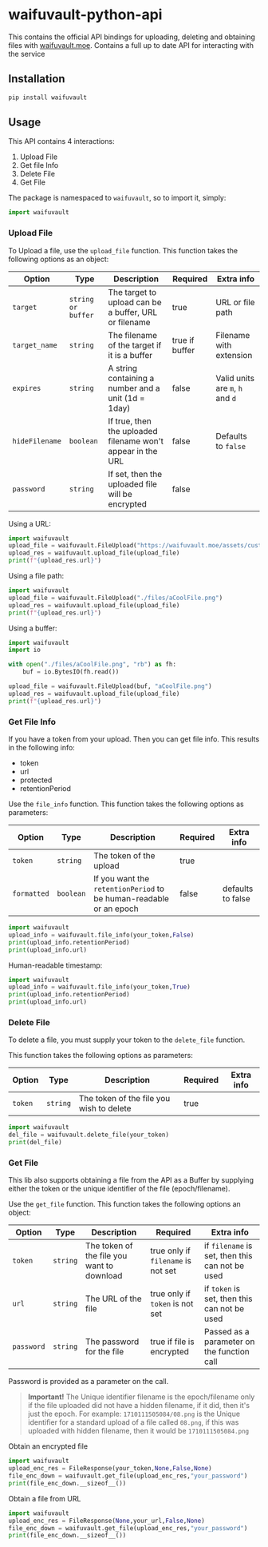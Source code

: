 # waifuvault-python-api

This contains the official API bindings for uploading, deleting and obtaining files
with [waifuvault.moe](https://waifuvault.moe/). Contains a full up to date API for interacting with the service

## Installation

```sh
pip install waifuvault
```

## Usage

This API contains 4 interactions:

1. Upload File
2. Get file Info
3. Delete File
4. Get File

The package is namespaced to `waifuvault`, so to import it, simply:

```python
import waifuvault
```

### Upload File

To Upload a file, use the `upload_file` function. This function takes the following options as an object:

| Option         | Type               | Description                                                 | Required       | Extra info                       |
|----------------|--------------------|-------------------------------------------------------------|----------------|----------------------------------|
| `target`       | `string or buffer` | The target to upload can be a buffer, URL or filename       | true           | URL or file path                 |
| `target_name`  | `string`           | The filename of the target if it is a buffer                | true if buffer | Filename with extension          |
| `expires`      | `string`           | A string containing a number and a unit (1d = 1day)         | false          | Valid units are `m`, `h` and `d` |
| `hideFilename` | `boolean`          | If true, then the uploaded filename won't appear in the URL | false          | Defaults to `false`              |
| `password`     | `string`           | If set, then the uploaded file will be encrypted            | false          |                                  |

Using a URL:

```python
import waifuvault
upload_file = waifuvault.FileUpload("https://waifuvault.moe/assets/custom/images/08.png")
upload_res = waifuvault.upload_file(upload_file)
print(f"{upload_res.url}")
```

Using a file path:

```python
import waifuvault
upload_file = waifuvault.FileUpload("./files/aCoolFile.png")
upload_res = waifuvault.upload_file(upload_file)
print(f"{upload_res.url}")
```

Using a buffer:

```python
import waifuvault
import io

with open("./files/aCoolFile.png", "rb") as fh:
    buf = io.BytesIO(fh.read())

upload_file = waifuvault.FileUpload(buf, "aCoolFile.png")
upload_res = waifuvault.upload_file(upload_file)
print(f"{upload_res.url}")
```

### Get File Info

If you have a token from your upload. Then you can get file info. This results in the following info:

* token
* url
* protected
* retentionPeriod

Use the `file_info` function. This function takes the following options as parameters:

| Option      | Type      | Description                                                        | Required | Extra info        |
|-------------|-----------|--------------------------------------------------------------------|----------|-------------------|
| `token`     | `string`  | The token of the upload                                            | true     |                   |
| `formatted` | `boolean` | If you want the `retentionPeriod` to be human-readable or an epoch | false    | defaults to false |

```python
import waifuvault
upload_info = waifuvault.file_info(your_token,False)
print(upload_info.retentionPeriod)
print(upload_info.url)
```

Human-readable timestamp:

```python
import waifuvault
upload_info = waifuvault.file_info(your_token,True)
print(upload_info.retentionPeriod)
print(upload_info.url)
```

### Delete File

To delete a file, you must supply your token to the `delete_file` function.

This function takes the following options as parameters:

| Option  | Type     | Description                              | Required | Extra info |
|---------|----------|------------------------------------------|----------|------------|
| `token` | `string` | The token of the file you wish to delete | true     |            |

```python
import waifuvault
del_file = waifuvault.delete_file(your_token)
print(del_file)
```

### Get File

This lib also supports obtaining a file from the API as a Buffer by supplying either the token or the unique identifier
of the file (epoch/filename).

Use the `get_file` function. This function takes the following options an object:

| Option     | Type     | Description                                | Required                           | Extra info                                      |
|------------|----------|--------------------------------------------|------------------------------------|-------------------------------------------------|
| `token`    | `string` | The token of the file you want to download | true only if `filename` is not set | if `filename` is set, then this can not be used |
| `url`      | `string` | The URL of the file                        | true only if `token` is not set    | if `token` is set, then this can not be used    |
| `password` | `string` | The password for the file                  | true if file is encrypted          | Passed as a parameter on the function call      |
Password is provided as a parameter on the call.

> **Important!** The Unique identifier filename is the epoch/filename only if the file uploaded did not have a hidden
> filename, if it did, then it's just the epoch.
> For example: `1710111505084/08.png` is the Unique identifier for a standard upload of a file called `08.png`, if this
> was uploaded with hidden filename, then it would be `1710111505084.png`

Obtain an encrypted file

```python
import waifuvault
upload_enc_res = FileResponse(your_token,None,False,None)
file_enc_down = waifuvault.get_file(upload_enc_res,"your_password")
print(file_enc_down.__sizeof__())
```

Obtain a file from URL

```python
import waifuvault
upload_enc_res = FileResponse(None,your_url,False,None)
file_enc_down = waifuvault.get_file(upload_enc_res,"your_password")
print(file_enc_down.__sizeof__())
```

